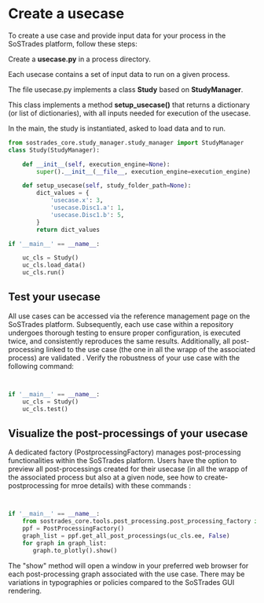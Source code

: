 # Create a usecase

To create a use case and provide input data for your process in the SoSTrades platform, follow these steps:

Create a **usecase.py** in a process directory.

Each usecase contains a set of input data to run on a given process.

The file usecase.py implements a class **Study** based on **StudyManager**.

This class implements a method **setup_usecase()** that returns a dictionary (or list of dictionaries), with all inputs needed for execution of the usecase.

In the main, the study is instantiated, asked to load data and to run.


```python
from sostrades_core.study_manager.study_manager import StudyManager
class Study(StudyManager):

    def __init__(self, execution_engine=None):
        super().__init__(__file__, execution_engine=execution_engine)

    def setup_usecase(self, study_folder_path=None):
        dict_values = {
            'usecase.x': 3,
            'usecase.Disc1.a': 1,
            'usecase.Disc1.b': 5,
        }
        return dict_values

if '__main__' == __name__:

    uc_cls = Study()
    uc_cls.load_data()
    uc_cls.run()

```
## Test your usecase

All use cases can be accessed via the reference management page on the SoSTrades platform. Subsequently, each use
case within a repository undergoes thorough testing to ensure proper configuration, is executed twice, and consistently
reproduces the same results. Additionally, all post-processing linked to the use case (the one in all the wrapp of the
associated process) are validated .
Verify the robustness of your use case with the following command:

```python


if '__main__' == __name__:
    uc_cls = Study()
    uc_cls.test()

```

## Visualize the post-processings of your usecase

A dedicated factory (PostprocessingFactory) manages post-processing functionalities within the SoSTrades platform. Users have the option to preview all post-processings created for their usecase (in all the wrapp of the associated process but also at a given node, see how to create-postprocessing for mroe details) with these commands : 

```python


if '__main__' == __name__:
    from sostrades_core.tools.post_processing.post_processing_factory import PostProcessingFactory
    ppf = PostProcessingFactory()
    graph_list = ppf.get_all_post_processings(uc_cls.ee, False)
    for graph in graph_list:
       graph.to_plotly().show()

```
The "show" method will open a window in your preferred web browser for each post-processing graph associated with the use case. 
There may be variations in typographies or policies compared to the SoSTrades GUI rendering.